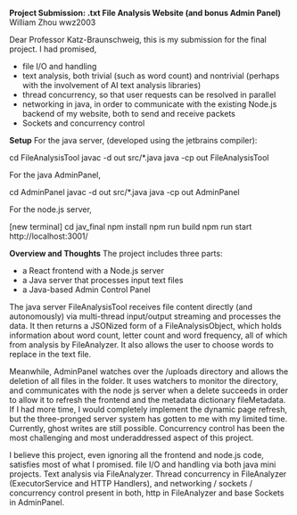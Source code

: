 **Project Submission: .txt File Analysis Website (and bonus Admin Panel)**
William Zhou wwz2003 


Dear Professor Katz-Braunschweig, this is my submission for the final project. I had promised, 
- file I/O and handling
- text analysis, both trivial (such as word count) and nontrivial (perhaps with the involvement of AI text analysis libraries) 
- thread concurrency, so that user requests can be resolved in parallel
- networking in java, in order to communicate with the existing Node.js backend of my website, both to send and receive packets
- Sockets and concurrency control 


**Setup**
For the java server, (developed using the jetbrains compiler):

cd FileAnalysisTool
javac -d out src/*.java
java -cp out FileAnalysisTool

For the java AdminPanel,

cd AdminPanel
javac -d out src/*.java
java -cp out AdminPanel 

For the node.js server,

[new terminal]
cd jav_final
npm install
npm run build
npm run start
http://localhost:3001/

**Overview and Thoughts**
The project includes three parts:
- a React frontend with a Node.js server
- a Java server that processes input text files
- a Java-based Admin Control Panel

The java server FileAnalysisTool receives file content directly (and autonomously) via multi-thread input/output streaming and processes the data. It then returns a JSONized form of a FileAnalysisObject, which holds information about word count, letter count and word frequency, all of which from analysis by FileAnalyzer. It also allows the user to choose words to replace in the text file.

Meanwhile, AdminPanel watches over the /uploads directory and allows the deletion of all files in the folder. It uses watchers to monitor the directory, and communicates with the node js server when a delete succeeds in order to allow it to refresh the frontend and the metadata dictionary fileMetadata. If I had more time, I would completely implement the dynamic page refresh, but the three-pronged server system has gotten to me with my limited time. Currently, ghost writes are still possible. Concurrency control has been the most challenging and most underaddressed aspect of this project. 

I believe this project, even ignoring all the frontend and node.js code, satisfies most of what I promised. file I/O and handling via both java mini projects. Text analysis via FileAnalyzer. Thread concurrency in FileAnalyzer (ExecutorService and HTTP Handlers), and networking / sockets / concurrency control present in both, http in FileAnalyzer and base Sockets in AdminPanel. 